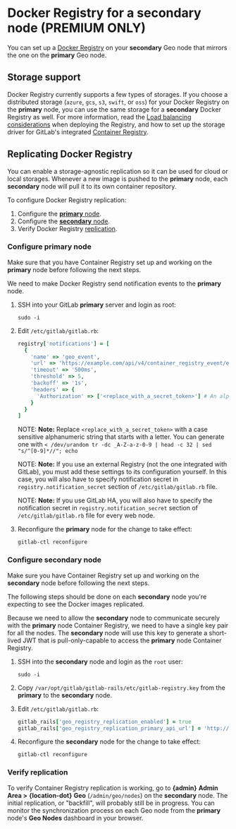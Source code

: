 # Docker Registry for a secondary node **(PREMIUM ONLY)**

You can set up a [Docker Registry](https://docs.docker.com/registry/) on your
**secondary** Geo node that mirrors the one on the **primary** Geo node.

## Storage support

Docker Registry currently supports a few types of storages. If you choose a
distributed storage (`azure`, `gcs`, `s3`, `swift`, or `oss`) for your Docker
Registry on the **primary** node, you can use the same storage for a **secondary**
Docker Registry as well. For more information, read the
[Load balancing considerations](https://docs.docker.com/registry/deploying/#load-balancing-considerations)
when deploying the Registry, and how to set up the storage driver for GitLab's
integrated [Container Registry](../../packages/container_registry.md#container-registry-storage-driver).

## Replicating Docker Registry

You can enable a storage-agnostic replication so it
can be used for cloud or local storages. Whenever a new image is pushed to the
**primary** node, each **secondary** node will pull it to its own container
repository.

To configure Docker Registry replication:

1. Configure the [**primary** node](#configure-primary-node).
1. Configure the [**secondary** node](#configure-secondary-node).
1. Verify Docker Registry [replication](#verify-replication).

### Configure **primary** node

Make sure that you have Container Registry set up and working on
the **primary** node before following the next steps.

We need to make Docker Registry send notification events to the
**primary** node.

1. SSH into your GitLab **primary** server and login as root:

   ```shell
   sudo -i
   ```

1. Edit `/etc/gitlab/gitlab.rb`:

   ```ruby
   registry['notifications'] = [
     {
       'name' => 'geo_event',
       'url' => 'https://example.com/api/v4/container_registry_event/events',
       'timeout' => '500ms',
       'threshold' => 5,
       'backoff' => '1s',
       'headers' => {
         'Authorization' => ['<replace_with_a_secret_token>'] # An alphanumeric string. Case sensitive and must start with a letter.
       }
     }
   ]
   ```
   
   NOTE: **Note:**
   Replace `<replace_with_a_secret_token>` with a case sensitive alphanumeric string
   that starts with a letter. You can generate one with `< /dev/urandom tr -dc _A-Z-a-z-0-9 | head -c 32 | sed "s/^[0-9]*//"; echo`

   NOTE: **Note:**
   If you use an external Registry (not the one integrated with GitLab), you must add
   these settings to its configuration yourself. In this case, you will also have to specify
   notification secret in `registry.notification_secret` section of
   `/etc/gitlab/gitlab.rb` file.

   NOTE: **Note:**
   If you use GitLab HA, you will also have to specify
   the notification secret in `registry.notification_secret` section of
   `/etc/gitlab/gitlab.rb` file for every web node.

1. Reconfigure the **primary** node for the change to take effect:

   ```shell
   gitlab-ctl reconfigure
   ```

### Configure **secondary** node

Make sure you have Container Registry set up and working on
the **secondary** node before following the next steps.

The following steps should be done on each **secondary** node you're
expecting to see the Docker images replicated.

Because we need to allow the **secondary** node to communicate securely with
the **primary** node Container Registry, we need to have a single key
pair for all the nodes. The **secondary** node will use this key to
generate a short-lived JWT that is pull-only-capable to access the
**primary** node Container Registry.

1. SSH into the **secondary** node and login as the `root` user:

   ```shell
   sudo -i
   ```

1. Copy `/var/opt/gitlab/gitlab-rails/etc/gitlab-registry.key` from the **primary** to the **secondary** node.

1. Edit `/etc/gitlab/gitlab.rb`:

   ```ruby
   gitlab_rails['geo_registry_replication_enabled'] = true
   gitlab_rails['geo_registry_replication_primary_api_url'] = 'http://primary.example.com:4567/' # Primary registry address, it will be used by the secondary node to directly communicate to primary registry
   ```

1. Reconfigure the **secondary** node for the change to take effect:

   ```shell
   gitlab-ctl reconfigure
   ```

### Verify replication

To verify Container Registry replication is working, go to **{admin}** **Admin Area >** **{location-dot}** **Geo**
(`/admin/geo/nodes`) on the **secondary** node.
The initial replication, or "backfill", will probably still be in progress.
You can monitor the synchronization process on each Geo node from the **primary** node's **Geo Nodes** dashboard in your browser.

